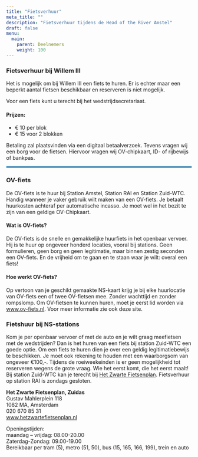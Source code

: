 ```yaml
---
title: "Fietsverhuur"
meta_title: ""
description: "Fietsverhuur tijdens de Head of the River Amstel"
draft: false
menu:
  main:
    parent: Deelnemers
    weight: 100
---
```

### Fietsverhuur bij Willem III
Het is mogelijk om bij Willem III een fiets te huren. Er is echter maar een beperkt aantal fietsen beschikbaar en reserveren is niet mogelijk.

Voor een fiets kunt u terecht bij het wedstrijdsecretariaat.

#### Prijzen:

- € 10 per blok
- € 15 voor 2 blokken

Betaling zal plaatsvinden via een digitaal betaalverzoek. Tevens vragen wij een borg voor de fietsen. Hiervoor vragen wij OV-chipkaart, ID- of rijbewijs of bankpas.

<hr style="border:2px solid #62B0E2">

### OV-fiets
De OV-fiets is te huur bij Station Amstel, Station RAI en Station Zuid-WTC. Handig wanneer je vaker gebruik wilt maken van een OV-fiets. Je betaalt huurkosten achteraf per automatische incasso. Je moet wel in het bezit te zijn van een geldige OV-Chipkaart.

#### Wat is OV-fiets?
De OV-fiets is de snelle en gemakkelijke huurfiets in het openbaar vervoer. Hij is te huur op ongeveer honderd locaties, vooral bij stations. Geen formulieren, geen borg en geen legitimatie, maar binnen zestig seconden een OV-fiets. En de vrijheid om te gaan en te staan waar je wilt: overal een fiets!

#### Hoe werkt OV-fiets?
Op vertoon van je geschikt gemaakte NS-kaart krijg je bij elke huurlocatie van OV-fiets een of twee OV-fietsen mee. Zonder wachttijd en zonder rompslomp. Om OV-fietsen te kunnen huren, moet je eerst lid worden via www.ov-fiets.nl. Voor meer informatie zie ook deze site.

### Fietshuur bij NS-stations
Kom je per openbaar vervoer of met de auto en je wilt graag meefietsen met de wedstrijden? Dan is het huren van een fiets bij station Zuid-WTC een goede optie.
Om een fiets te huren dien je over een geldig legitimatiebewijs te beschikken. Je moet ook rekening te houden met een waarborgsom van ongeveer €100,-. Tijdens de roeiweekeinden is er geen mogelijkheid tot reserveren wegens de grote vraag. Wie het eerst komt, die het eerst maalt!
Bij station Zuid-WTC kan je terecht bij [Het Zwarte Fietsenplan](https://www.hetzwartefietsenplan.com/content/67-zuidas).
Fietsverhuur op station RAI is zondags gesloten.

**Het Zwarte Fietsenplan, Zuidas**  
Gustav Mahlerplein 118  
1082 MA, Amsterdam  
020 670 85 31  
www.hetzwartefietsenplan.nl  

Openingstijden:  
maandag – vrijdag: 08.00-20.00  
Zaterdag-Zondag: 09.00-19.00  
Bereikbaar per tram (5), metro (51, 50), bus (15, 165, 166, 199), trein en auto